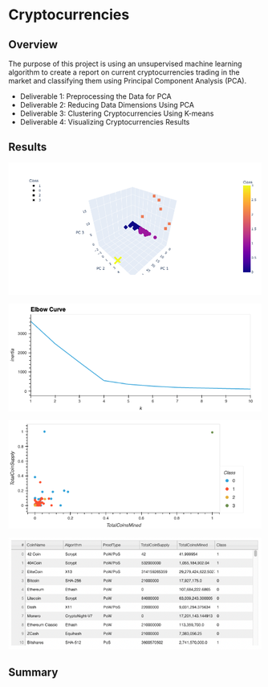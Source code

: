 # Cryptocurrencies

## Overview

The purpose of this project is using an unsupervised machine learning algorithm to create a report on current cryptocurrencies trading in the market and classifying them using Principal Component Analysis (PCA).

* Deliverable 1: Preprocessing the Data for PCA
* Deliverable 2: Reducing Data Dimensions Using PCA
* Deliverable 3: Clustering Cryptocurrencies Using K-means
* Deliverable 4: Visualizing Cryptocurrencies Results

## Results

![3D](Results/3DPlot.png)

![Elbow](Results/ElbowCurve.png)

![Scatter](Results/ScatterPlot.png)

![Table](Results/Table.png)

## Summary
